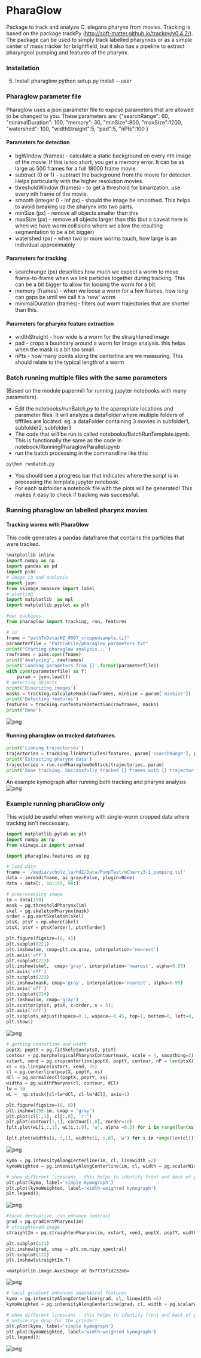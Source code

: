 # PharaGlow

Package to track and analyze C. elegans pharynx from movies. Tracking is based on the package trackPy (http://soft-matter.github.io/trackpy/v0.4.2/). The package can be used to simply track labelled pharynxes or as a simple center of mass tracker for brightfield, but it also has a pipeline to extract pharyngeal pumping and features of the pharynx.

### Installation
5. Install pharaglow
python setup.py install --user

### Pharaglow parameter file
Pharaglow uses a json parameter file to expose parameters that are allowed to be changed to you.
These parameters are:
{"searchRange": 60,
"minimalDuration": 100,
"memory": 30,
"minSize":800,
"maxSize":1200,
"watershed": 100,
"widthStraight":5,
"pad":5,
"nPts":100
}
#### Parameters for detection
* bgWindow (frames) - calculate a static background on every nth image of the movie. If this is too short, you get a memory error. It can be as large as 500 frames for a full 18000 frame movie.
* subtract (0 or 1) - subtract the background from the movie for detecion. Helps particularly with the higher resolution movies.
* thresholdWindow (frames) - to get a threshold for binarization, use every nth frame of the movie.
* smooth (integer 0 - inf px) - should the image be smoothed. This helps to avoid breaking up the pharynx into two parts. 
* minSize (px) - remove all objects smaller than this
* maxSize (px) - remove all objects larger than this (but a caveat here is when we have worm collisions where we allow the resulting segmentation to be a bit bigger)
* watershed (px) - when two or more worms touch, how large is an individual approximately

#### Parameters for tracking
* searchrange (px) describes how much we expect a worm to move frame-to-frame when we link particles together during tracking. This can be a bit bigger to allow for loosing the worm for a bit.
* memory (frames) - when we loose a worm for a few frames, how long can gaps be until we call it a 'new' worm
* minimalDuration (frames)- filters out worm trajectories that are shorter than this. 

#### Parameters for pharynx feature extraction
 * widthStraight - how wide is a worm for the straightened image
 * pad - crops a boundary around a worm for image analysis. this helps when the mask is a bit too small.
 * nPts - how many points along the centerline are we measuring. This should relate to the typical length of a worm

### Batch running multiple files with the same parameters
(Based on the module papermill for running jupyter notebooks with many parameters).
* Edit the notebooks/runBatch,py to the appropriate locations and parameter files. It will analyze a dataFolder where multiple folders of tifffiles are located. eg.
a dataFolder containing 3 movies in subfolder1, subfolder2, subfolder3
* The code that will be run is called notebooks/BatchRunTemplate.ipynb. This is functionally  the same as the code in notebook/RunningPharaglowParallel.ipynb
* run the batch processing in the commandline like this: 

```bash
python runBatch.py
```
* You should see a progress bar that indicates where the script is in processing the template jupyter notebook.
* For each subfolder a notebook file with the plots will be generated! This makes it easy to check if tracking was successful.
 

### Running pharaglow on labelled pharynx movies
#### Tracking worms with PharaGlow
This code generates a pandas dataframe that contains the particles that were tracked.

```python
%matplotlib inline
import numpy as np
import pandas as pd
import pims
# image io and analysis
import json
from skimage.measure import label
# plotting
import matplotlib  as mpl 
import matplotlib.pyplot as plt 

#our packages
from pharaglow import tracking, run, features

# io
fname = "pathToData/NZ_0007_croppedsample.tif"
parameterfile = "PathToFile/pharaglow_parameters.txt"
print('Starting pharaglow analysis...')
rawframes = pims.open(fname)
print('Analyzing', rawframes)
print('Loading parameters from {}'.format(parameterfile))
with open(parameterfile) as f:
    param = json.load(f)
# detecting objects
print('Binarizing images')
masks = tracking.calculateMask(rawframes, minSize = param['minSize'])
print('Detecting features')
features = tracking.runfeatureDetection(rawframes, masks)
print('Done')
```
![png](examples/trajectories.png)


#### Running pharaglow on tracked dataframes.
```python
print('Linking trajectories')
trajectories = tracking.linkParticles(features, param['searchRange'], param['minimalDuration'])
print('Extracting pharynx data')
trajectories = run.runPharaglowOnStack(trajectories, param)
print('Done tracking. Successfully tracked {} frames with {} trajectories.'.format(len(rawframes), trajectories['particle'].nunique()))
```
An example kymograph after running both tracking and pharynx analysis
![png](examples/kymographs.png)

### Example running pharaGlow only
This would be useful when working with single-worm cropped data where tracking isn't neccessary.

```python
import matplotlib.pylab as plt
import numpy as np
from skimage.io import imread

import pharaglow.features as pg
```


```python
# load data
fname = '/media/scholz_la/hd2/Data/PumpTest/mCherry3-1_pumping.tif'
data = imread(fname, as_gray=False, plugin=None)
data = data[:, 60:150, 90:]
```


```python
# preprocessing image
im = data[150]
mask = pg.thresholdPharynx(im)
skel = pg.skeletonPharynx(mask)
order = pg.sortSkeleton(skel)
ptsX, ptsY = np.where(skel)
ptsX, ptsY = ptsX[order], ptsY[order]
```


```python
plt.figure(figsize=(8, 4))
plt.subplot(221)
plt.imshow(im, cmap=plt.cm.gray, interpolation='nearest')
plt.axis('off')
plt.subplot(222)
plt.imshow(skel,  cmap='gray', interpolation='nearest', alpha=0.95)
plt.axis('off')
plt.subplot(223)
plt.imshow(mask, cmap='gray', interpolation='nearest', alpha=0.95)
plt.axis('off')
plt.subplot(224)
plt.imshow(im, cmap='gray')
plt.scatter(ptsY, ptsX, c=order, s = 5);
plt.axis('off')
plt.subplots_adjust(hspace=0.1, wspace=-0.45, top=1, bottom=0, left=0, right=1)
plt.show()
```


![png](examples/output_3_0.png)



```python
# getting centerline and width
poptX, poptY = pg.fitSkeleton(ptsX, ptsY)
contour = pg.morphologicalPharynxContour(mask, scale = 4, smoothing=2)
xstart, xend = pg.cropcenterline(poptX, poptY, contour, nP = len(ptsX))
xs = np.linspace(xstart, xend, 25)
cl = pg.centerline(poptX, poptY, xs)
dCl = pg.normalVecCl(poptX, poptY, xs)
widths = pg.widthPharynx(cl, contour, dCl)
lw = 10
wL =  np.stack([cl+lw*dCl, cl-lw*dCl], axis=1)
```


```python
plt.figure(figsize=(8, 8))
plt.imshow(255-im, cmap = 'gray')
plt.plot(cl[:,1], cl[:,0], 'r:')
plt.plot(contour[:,1], contour[:,0], zorder=10)
[plt.plot(wL[i,:,1], wL[i,:,0], 'w', alpha =0.5) for i in range(len(xs)-1)];

[plt.plot(widths[i, :,1], widths[i, :,0], 'w') for i in range(len(cl))];
```


![png](examples/output_5_0.png)



```python
kymo = pg.intensityAlongCenterline(im, cl, linewidth =2)
kymoWeighted = pg.intensityAlongCenterline(im, cl, width = pg.scalarWidth(widths))

```


```python
# show different linescans - this helps to identify front and back of pharynx
plt.plot(kymo, label='simple kymograph')
plt.plot(kymoWeighted, label='width-weighted kymograph')
plt.legend();
```


![png](examples/output_7_0.png)



```python
#local derivative, can enhance contrast
grad = pg.gradientPharynx(im)
# straightened image
straightIm = pg.straightenPharynx(im, xstart, xend, poptX, poptY, width=np.max(pg.scalarWidth(widths))//2)
```


```python
plt.subplot(121)
plt.imshow(grad, cmap = plt.cm.nipy_spectral)
plt.subplot(122)
plt.imshow(straightIm.T)
```




    <matplotlib.image.AxesImage at 0x7f19f1d232e8>




![png](examples/output_9_1.png)



```python
# local gradient enhances anatomical features
kymo = pg.intensityAlongCenterline(grad, cl, linewidth =5)
kymoWeighted = pg.intensityAlongCenterline(grad, cl, width = pg.scalarWidth(widths))

```


```python
# show different linescans - this helps to identify front and back of pharynx
# notice rge drop for the grinder!
plt.plot(kymo, label='simple kymograph')
plt.plot(kymoWeighted, label='width-weighted kymograph')
plt.legend();
```


![png](examples/output_11_0.png)



```python

```

